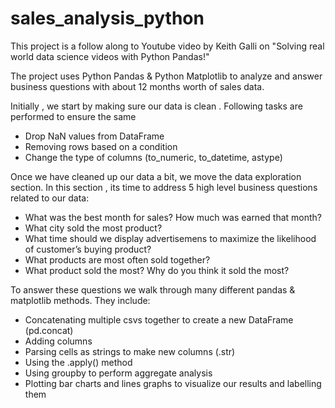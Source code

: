 # sales_analysis_python

This project is a follow along to Youtube video by Keith Galli on "Solving real world data science videos with Python Pandas!"

The project uses Python Pandas & Python Matplotlib to analyze and answer business questions with about 12 months worth of sales data. 

Initially , we start by making sure our data is clean . Following tasks are performed to ensure the same 

* Drop NaN values from DataFrame
* Removing rows based on a condition
* Change the type of columns (to_numeric, to_datetime, astype)


Once we have cleaned up our data a bit, we move the data exploration section. In this section , its time to address 5 high level business questions related to our data:

* What was the best month for sales? How much was earned that month?
* What city sold the most product?
* What time should we display advertisemens to maximize the likelihood of customer’s buying product?
* What products are most often sold together?
* What product sold the most? Why do you think it sold the most?


To answer these questions we walk through many different pandas & matplotlib methods. They include:

* Concatenating multiple csvs together to create a new DataFrame (pd.concat)
* Adding columns
* Parsing cells as strings to make new columns (.str)
* Using the .apply() method
* Using groupby to perform aggregate analysis
* Plotting bar charts and lines graphs to visualize our results and labelling them 